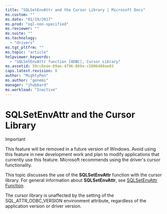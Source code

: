 ```yaml
---
title: "SQLSetEnvAttr and the Cursor Library | Microsoft Docs"
ms.custom: ""
ms.date: "01/19/2017"
ms.prod: "sql-non-specified"
ms.reviewer: ""
ms.suite: ""
ms.technology: 
  - "drivers"
ms.tgt_pltfrm: ""
ms.topic: "article"
helpviewer_keywords: 
  - "SQLSetEnvAttr function [ODBC], Cursor Library"
ms.assetid: 59cc8eae-09ae-4796-869a-c5806488ae83
caps.latest.revision: 8
author: "MightyPen"
ms.author: "genemi"
manager: "jhubbard"
ms.workload: "Inactive"
---
```

# SQLSetEnvAttr and the Cursor Library
> [!IMPORTANT]  
>  This feature will be removed in a future version of Windows. Avoid using this feature in new development work and plan to modify applications that currently use this feature. Microsoft recommends using the driver's cursor functionality.  
  
 This topic discusses the use of the **SQLSetEnvAttr** function with the cursor library. For general information about **SQLSetEnvAttr**, see [SQLSetEnvAttr Function](../../../odbc/reference/syntax/sqlsetenvattr-function.md).  
  
 The cursor library is unaffected by the setting of the SQL_ATTR_ODBC_VERSION environment attribute, regardless of the application version or driver version.
